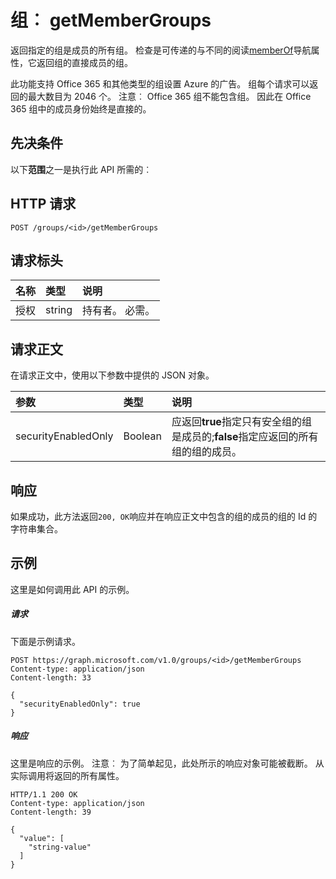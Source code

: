 # <a name="group-getmembergroups"></a>组︰ getMemberGroups
返回指定的组是成员的所有组。 检查是可传递的与不同的阅读[memberOf](../api/group_list_memberof.md)导航属性，它返回组的直接成员的组。

此功能支持 Office 365 和其他类型的组设置 Azure 的广告。 组每个请求可以返回的最大数目为 2046 个。 注意︰ Office 365 组不能包含组。 因此在 Office 365 组中的成员身份始终是直接的。

## <a name="prerequisites"></a>先决条件
以下**范围**之一是执行此 API 所需的︰
## <a name="http-request"></a>HTTP 请求
<!-- { "blockType": "ignored" } -->
```http
POST /groups/<id>/getMemberGroups
```
## <a name="request-headers"></a>请求标头
| 名称       | 类型 | 说明|
|:---------------|:--------|:----------|
| 授权  | string  | 持有者<token>。 必需。 |

## <a name="request-body"></a>请求正文
在请求正文中，使用以下参数中提供的 JSON 对象。

| 参数    | 类型   |说明|
|:---------------|:--------|:----------|
|securityEnabledOnly|Boolean|应返回**true**指定只有安全组的组是成员的;**false**指定应返回的所有组的组的成员。|

## <a name="response"></a>响应
如果成功，此方法返回`200, OK`响应并在响应正文中包含的组的成员的组的 Id 的字符串集合。

## <a name="example"></a>示例
这里是如何调用此 API 的示例。
##### <a name="request"></a>请求
下面是示例请求。
<!-- {
  "blockType": "request",
  "name": "group_getmembergroups"
}-->
```http
POST https://graph.microsoft.com/v1.0/groups/<id>/getMemberGroups
Content-type: application/json
Content-length: 33

{
  "securityEnabledOnly": true
}
```

##### <a name="response"></a>响应
这里是响应的示例。 注意︰ 为了简单起见，此处所示的响应对象可能被截断。 从实际调用将返回的所有属性。
<!-- {
  "blockType": "response",
  "truncated": true,
  "@odata.type": "string",
  "isCollection": true
} -->
```http
HTTP/1.1 200 OK
Content-type: application/json
Content-length: 39

{
  "value": [
    "string-value"
  ]
}
```

<!-- uuid: 8fcb5dbc-d5aa-4681-8e31-b001d5168d79
2015-10-25 14:57:30 UTC -->
<!-- {
  "type": "#page.annotation",
  "description": "group: getMemberGroups",
  "keywords": "",
  "section": "documentation",
  "tocPath": ""
}-->
